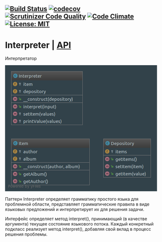 [![Build Status](https://travis-ci.org/Jagepard/PhpDesignPatterns-Interpreter.svg?branch=master)](https://travis-ci.org/Jagepard/PhpDesignPatterns-Interpreter)
[![codecov](https://codecov.io/gh/Jagepard/PhpDesignPatterns-Interpreter/branch/master/graph/badge.svg)](https://codecov.io/gh/Jagepard/PhpDesignPatterns-Interpreter)
[![Scrutinizer Code Quality](https://scrutinizer-ci.com/g/Jagepard/PhpDesignPatterns-Interpreter/badges/quality-score.png?b=master)](https://scrutinizer-ci.com/g/Jagepard/PhpDesignPatterns-Interpreter/?branch=master)
[![Code Climate](https://codeclimate.com/github/Jagepard/PhpDesignPatterns-Interpreter/badges/gpa.svg)](https://codeclimate.com/github/Jagepard/PhpDesignPatterns-Interpreter)
[![License: MIT](https://img.shields.io/badge/license-MIT-498e7f.svg)](https://mit-license.org/)
-----

# Interpreter | [API](https://github.com/Jagepard/PhpDesignPatterns-Interpreter/blob/master/docs.md "Documentation API")
Интерпретатор

![Interpreter](https://github.com/Jagepard/PhpDesignPatterns-Interpreter/blob/master/UML.png)

Паттерн Interpreter определяет грамматику простого языка для проблемной области, представляет грамматические правила в виде языковых предложений и интерпретирует их для решения задачи. 

Интерфейс определяет метод interpret(), принимающий (в качестве аргумента) текущее состояние языкового потока. Каждый конкретный подкласс реализует метод interpret(), добавляя свой вклад в процесс решения проблемы.
